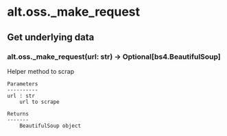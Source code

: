 # alt.oss._make_request

## Get underlying data 
### alt.oss._make_request(url: str) -> Optional[bs4.BeautifulSoup]

Helper method to scrap

    Parameters
    ----------
    url : str
        url to scrape

    Returns
    -------
        BeautifulSoup object
